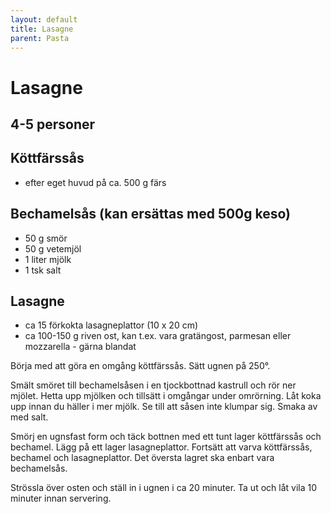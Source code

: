 ```yaml
---
layout: default
title: Lasagne
parent: Pasta
---
```

# Lasagne

## 4-5 personer



## Köttfärssås

- efter eget huvud på ca. 500 g färs

## Bechamelsås (kan ersättas med 500g keso)

-   50 g smör
-   50 g vetemjöl
-   1 liter mjölk
-   1 tsk salt

## Lasagne

-   ca 15 förkokta lasagneplattor (10 x 20 cm)
-   ca 100-150 g riven ost, kan t.ex. vara gratängost, parmesan eller mozzarella - gärna
    blandat


Börja med att göra en omgång köttfärssås. Sätt ugnen på 250°.

Smält smöret till bechamelsåsen i en tjockbottnad kastrull och rör ner
mjölet. Hetta upp mjölken och tillsätt i omgångar under omrörning. Låt
koka upp innan du häller i mer mjölk. Se till att såsen inte klumpar
sig. Smaka av med salt.

Smörj en ugnsfast form och täck bottnen med ett tunt lager köttfärssås
och bechamel. Lägg på ett lager lasagneplattor. Fortsätt att varva
köttfärssås, bechamel och lasagneplattor. Det översta lagret ska enbart
vara bechamelsås.

Strössla över osten och ställ in i ugnen i ca 20 minuter. Ta ut och låt
vila 10 minuter innan servering.
